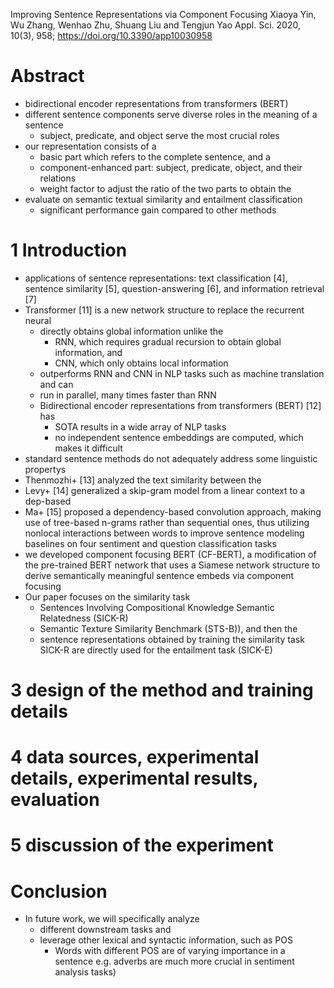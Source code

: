 Improving Sentence Representations via Component Focusing
Xiaoya Yin, Wu Zhang, Wenhao Zhu, Shuang Liu  and Tengjun Yao
Appl. Sci. 2020, 10(3), 958; https://doi.org/10.3390/app10030958

# Abstract

* bidirectional encoder representations from transformers (BERT)
* different sentence components serve diverse roles in the meaning of a sentence
  * subject, predicate, and object serve the most crucial roles
* our representation consists of a
  * basic part which refers to the complete sentence, and a
  * component-enhanced part: subject, predicate, object, and their relations
  * weight factor to adjust the ratio of the two parts to obtain the
* evaluate on semantic textual similarity and entailment classification
  * significant performance gain compared to other methods

# 1 Introduction

* applications of sentence representations: text classification [4], sentence
  similarity [5], question-answering [6], and information retrieval [7]
* Transformer [11] is a new network structure to replace the recurrent neural
  * directly obtains global information unlike the
    * RNN, which requires gradual recursion to obtain global information, and
    * CNN, which only obtains local information
  * outperforms RNN and CNN in NLP tasks such as machine translation and can
  * run in parallel, many times faster than RNN
  * Bidirectional encoder representations from transformers (BERT) [12] has
    * SOTA results in a wide array of NLP tasks
    * no independent sentence embeddings are computed, which makes it difficult
* standard sentence methods do not adequately address some linguistic propertys
* Thenmozhi+ [13] analyzed the text similarity between the
* Levy+ [14] generalized a skip-gram model from a linear context to a dep-based
* Ma+ [15] proposed a dependency-based convolution approach, making use of
  tree-based n-grams rather than sequential ones, thus utilizing nonlocal
  interactions between words to improve sentence modeling baselines on four
  sentiment and question classification tasks
* we developed component focusing BERT (CF-BERT), a
  modification of the pre-trained BERT network that uses a
  Siamese network structure to derive semantically meaningful sentence embeds
  via component focusing
* Our paper focuses on the similarity task
  * Sentences Involving Compositional Knowledge Semantic Relatedness (SICK-R)
  * Semantic Texture Similarity Benchmark (STS-B)), and then the
  * sentence representations obtained by training the similarity task SICK-R
    are directly used for the entailment task (SICK-E)

# 3 design of the method and training details

# 4 data sources, experimental details, experimental results, evaluation

# 5 discussion of the experiment

# Conclusion

* In future work, we will specifically analyze
  * different downstream tasks and
  * leverage other lexical and syntactic information, such as POS
    * Words with different POS are of varying importance in a sentence
      e.g. adverbs are much more crucial in sentiment analysis tasks)
